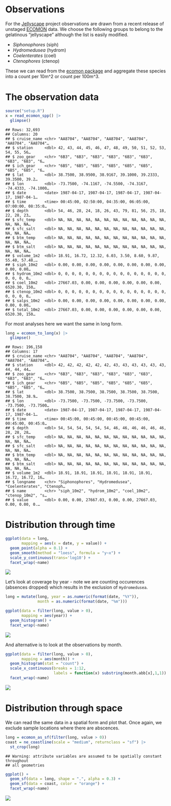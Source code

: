 Observations
================

For the [Jellyscape](https://github.com/BigelowLab/jellyscape) project
observations are drawn from a recent release of unstaged
[ECOMON](https://www.fisheries.noaa.gov/about/northeast-fisheries-science-centern)
data. We choose the following groups to belong to the gelatinous
“jellyscape” although the list is easily modified.

- *Siphonophores* (siph)
- *Hydromedusea* (hydrom)
- *Coelenterates* (coel)
- *Ctenophores* (ctenop)

These we can read from the [ecomon
package](https://github.com/BigelowLab/ecomon) and aggregate these
species into a count per 10m^2 or count per 100m^3.

# The observation data

``` r
source("setup.R")
x = read_ecomon_spp() |>
  glimpse()
```

    ## Rows: 32,693
    ## Columns: 20
    ## $ cruise_name <chr> "AA8704", "AA8704", "AA8704", "AA8704", "AA8704", "AA8704"…
    ## $ station     <dbl> 42, 43, 44, 45, 46, 47, 48, 49, 50, 51, 52, 53, 54, 55, 56…
    ## $ zoo_gear    <chr> "6B3", "6B3", "6B3", "6B3", "6B3", "6B3", "6B3", "6B3", "6…
    ## $ ich_gear    <chr> "6B5", "6B5", "6B5", "6B5", "6B5", "6B5", "6B5", "6B5", "6…
    ## $ lat         <dbl> 38.7500, 38.9500, 38.9167, 39.1000, 39.2333, 39.3500, 39.2…
    ## $ lon         <dbl> -73.7500, -74.1167, -74.5500, -74.3167, -74.4333, -74.1000…
    ## $ date        <date> 1987-04-17, 1987-04-17, 1987-04-17, 1987-04-17, 1987-04-1…
    ## $ time        <time> 00:45:00, 02:50:00, 04:35:00, 06:05:00, 07:00:00, 08:35:0…
    ## $ depth       <dbl> 54, 46, 28, 24, 18, 26, 43, 79, 81, 56, 25, 18, 22, 28, 23…
    ## $ sfc_temp    <dbl> NA, NA, NA, NA, NA, NA, NA, NA, NA, NA, NA, NA, NA, NA, NA…
    ## $ sfc_salt    <dbl> NA, NA, NA, NA, NA, NA, NA, NA, NA, NA, NA, NA, NA, NA, NA…
    ## $ btm_temp    <dbl> NA, NA, NA, NA, NA, NA, NA, NA, NA, NA, NA, NA, NA, NA, NA…
    ## $ btm_salt    <dbl> NA, NA, NA, NA, NA, NA, NA, NA, NA, NA, NA, NA, NA, NA, NA…
    ## $ volume_1m2  <dbl> 18.91, 16.72, 12.32, 6.03, 3.50, 8.60, 9.87, 55.40, 57.48,…
    ## $ siph_10m2   <dbl> 0.00, 0.00, 0.00, 0.00, 0.00, 0.00, 0.00, 0.00, 0.00, 0.00…
    ## $ hydrom_10m2 <dbl> 0, 0, 0, 0, 0, 0, 0, 0, 0, 0, 0, 0, 0, 0, 0, 0, 0, 0, 0, 0…
    ## $ coel_10m2   <dbl> 27667.03, 0.00, 0.00, 0.00, 0.00, 0.00, 0.00, 6520.30, 150…
    ## $ ctenop_10m2 <dbl> 0, 0, 0, 0, 0, 0, 0, 0, 0, 0, 0, 0, 0, 0, 0, 0, 0, 0, 0, 0…
    ## $ salps_10m2  <dbl> 0.00, 0.00, 0.00, 0.00, 0.00, 0.00, 0.00, 0.00, 0.00, 0.00…
    ## $ total_10m2  <dbl> 27667.03, 0.00, 0.00, 0.00, 0.00, 0.00, 0.00, 6520.30, 150…

For most analyses here we want the same in long form.

``` r
long = ecomon_to_long(x) |>
  glimpse()
```

    ## Rows: 196,158
    ## Columns: 17
    ## $ cruise_name <chr> "AA8704", "AA8704", "AA8704", "AA8704", "AA8704", "AA8704"…
    ## $ station     <dbl> 42, 42, 42, 42, 42, 42, 43, 43, 43, 43, 43, 43, 44, 44, 44…
    ## $ zoo_gear    <chr> "6B3", "6B3", "6B3", "6B3", "6B3", "6B3", "6B3", "6B3", "6…
    ## $ ich_gear    <chr> "6B5", "6B5", "6B5", "6B5", "6B5", "6B5", "6B5", "6B5", "6…
    ## $ lat         <dbl> 38.7500, 38.7500, 38.7500, 38.7500, 38.7500, 38.7500, 38.9…
    ## $ lon         <dbl> -73.7500, -73.7500, -73.7500, -73.7500, -73.7500, -73.7500…
    ## $ date        <date> 1987-04-17, 1987-04-17, 1987-04-17, 1987-04-17, 1987-04-1…
    ## $ time        <time> 00:45:00, 00:45:00, 00:45:00, 00:45:00, 00:45:00, 00:45:0…
    ## $ depth       <dbl> 54, 54, 54, 54, 54, 54, 46, 46, 46, 46, 46, 46, 28, 28, 28…
    ## $ sfc_temp    <dbl> NA, NA, NA, NA, NA, NA, NA, NA, NA, NA, NA, NA, NA, NA, NA…
    ## $ sfc_salt    <dbl> NA, NA, NA, NA, NA, NA, NA, NA, NA, NA, NA, NA, NA, NA, NA…
    ## $ btm_temp    <dbl> NA, NA, NA, NA, NA, NA, NA, NA, NA, NA, NA, NA, NA, NA, NA…
    ## $ btm_salt    <dbl> NA, NA, NA, NA, NA, NA, NA, NA, NA, NA, NA, NA, NA, NA, NA…
    ## $ volume_1m2  <dbl> 18.91, 18.91, 18.91, 18.91, 18.91, 18.91, 16.72, 16.72, 16…
    ## $ longname    <chr> "Siphonophores", "Hydromedusea", "Coelenterates", "Ctenoph…
    ## $ name        <chr> "siph_10m2", "hydrom_10m2", "coel_10m2", "ctenop_10m2", "s…
    ## $ value       <dbl> 0.00, 0.00, 27667.03, 0.00, 0.00, 27667.03, 0.00, 0.00, 0.…

# Distribution through time

``` r
ggplot(data = long,
       mapping = aes(x = date, y = value)) + 
  geom_point(alpha = 0.1) + 
  geom_smooth(method = "loess", formula = "y~x") + 
  scale_y_continuous(trans='log10') + 
  facet_wrap(~name)
```

![](observations_files/figure-gfm/plot_timeseries-1.png)<!-- -->

Let’s look at coverage by year - note we are counting occurences
(absences dropped) which results in the exclusion of `Hydromedusea`.

``` r
long = mutate(long, year = as.numeric(format(date, "%Y")), 
              month = as.numeric(format(date, "%m")))

ggplot(data = filter(long, value > 0),
       mapping = aes(year)) +
  geom_histogram() + 
  facet_wrap(~name)
```

![](observations_files/figure-gfm/coverage_by_year-1.png)<!-- -->

And alternative is to look at the observations by month.

``` r
ggplot(data = filter(long, value > 0),
       mapping = aes(month)) +
  geom_histogram(stat = "count") + 
  scale_x_continuous(breaks = 1:12,
                     labels = function(x) substring(month.abb[x],1,1)) +
  facet_wrap(~name)
```

![](observations_files/figure-gfm/coverage_by_month-1.png)<!-- -->

# Distribution through space

We can read the same data in a spatial form and plot that. Once again,
we exclude sample locations where there are abscences.

``` r
long = ecomon_as_sf(filter(long, value > 0)) 
coast = ne_coastline(scale = "medium", returnclass = "sf") |>
  st_crop(long)
```

    ## Warning: attribute variables are assumed to be spatially constant throughout
    ## all geometries

``` r
ggplot() +
  geom_sf(data = long, shape = ".", alpha = 0.3) + 
  geom_sf(data = coast, color = "orange") +
  facet_wrap(~name)
```

![](observations_files/figure-gfm/as_spatial-1.png)<!-- -->
